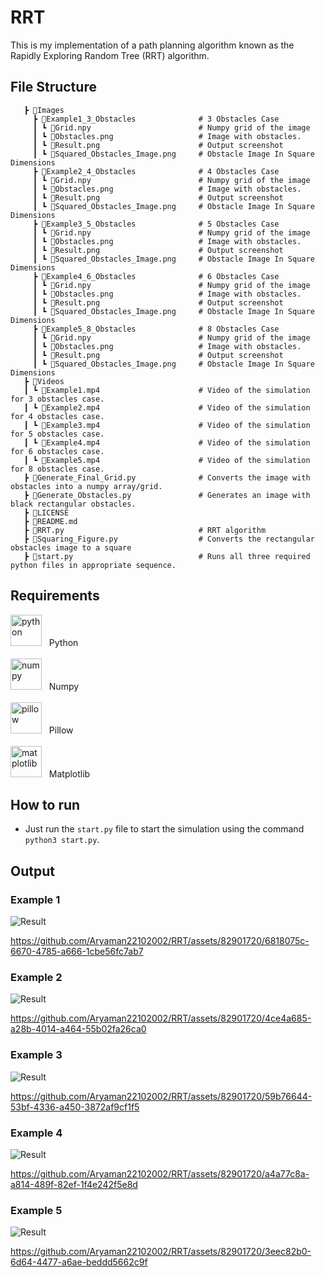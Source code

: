 # RRT

This is my implementation of a path planning algorithm known as the Rapidly Exploring Random Tree (RRT) algorithm.

## File Structure

```
   ┣ 📂Images
     ┣ 📂Example1_3_Obstacles              # 3 Obstacles Case
     ┃ ┗ 📜Grid.npy                        # Numpy grid of the image
     ┃ ┗ 📜Obstacles.png                   # Image with obstacles. 
     ┃ ┗ 📜Result.png                      # Output screenshot
     ┃ ┗ 📜Squared_Obstacles_Image.png     # Obstacle Image In Square Dimensions
     ┣ 📂Example2_4_Obstacles              # 4 Obstacles Case
     ┃ ┗ 📜Grid.npy                        # Numpy grid of the image
     ┃ ┗ 📜Obstacles.png                   # Image with obstacles. 
     ┃ ┗ 📜Result.png                      # Output screenshot
     ┃ ┗ 📜Squared_Obstacles_Image.png     # Obstacle Image In Square Dimensions
     ┣ 📂Example3_5_Obstacles              # 5 Obstacles Case
     ┃ ┗ 📜Grid.npy                        # Numpy grid of the image
     ┃ ┗ 📜Obstacles.png                   # Image with obstacles. 
     ┃ ┗ 📜Result.png                      # Output screenshot
     ┃ ┗ 📜Squared_Obstacles_Image.png     # Obstacle Image In Square Dimensions
     ┣ 📂Example4_6_Obstacles              # 6 Obstacles Case
     ┃ ┗ 📜Grid.npy                        # Numpy grid of the image
     ┃ ┗ 📜Obstacles.png                   # Image with obstacles. 
     ┃ ┗ 📜Result.png                      # Output screenshot
     ┃ ┗ 📜Squared_Obstacles_Image.png     # Obstacle Image In Square Dimensions
     ┣ 📂Example5_8_Obstacles              # 8 Obstacles Case
     ┃ ┗ 📜Grid.npy                        # Numpy grid of the image
     ┃ ┗ 📜Obstacles.png                   # Image with obstacles. 
     ┃ ┗ 📜Result.png                      # Output screenshot
     ┃ ┗ 📜Squared_Obstacles_Image.png     # Obstacle Image In Square Dimensions
   ┣ 📂Videos
   ┃ ┗ 📜Example1.mp4                      # Video of the simulation for 3 obstacles case.
   ┃ ┗ 📜Example2.mp4                      # Video of the simulation for 4 obstacles case.
   ┃ ┗ 📜Example3.mp4                      # Video of the simulation for 5 obstacles case.
   ┃ ┗ 📜Example4.mp4                      # Video of the simulation for 6 obstacles case.
   ┃ ┗ 📜Example5.mp4                      # Video of the simulation for 8 obstacles case.                 
   ┣ 📜Generate_Final_Grid.py              # Converts the image with obstacles into a numpy array/grid.
   ┣ 📜Generate_Obstacles.py               # Generates an image with black rectangular obstacles.                    
   ┣ 📜LICENSE
   ┣ 📜README.md
   ┣ 📜RRT.py                              # RRT algorithm
   ┣ 📜Squaring_Figure.py                  # Converts the rectangular obstacles image to a square
   ┣ 📜start.py                            # Runs all three required python files in appropriate sequence. 
```

## Requirements
<p>
<image src="https://user-images.githubusercontent.com/82901720/212160658-6f195834-8872-4203-85ce-061a18272f86.svg" width=50 title="python"> &nbsp; Python <br> <br>
<image src="https://user-images.githubusercontent.com/50221806/86498201-a8bd8680-bd39-11ea-9d08-66b610a8dc01.png" width=50 title="numpy"> &nbsp; Numpy <br> <br>
<image src="https://tse3.mm.bing.net/th?id=OIP.PLA7xUWKJtFAZzQz9rzC1wHaDt&pid=Api&P=0&h=180" width=50 title="pillow"> &nbsp; Pillow <br> <br>
<image src="https://www.fireblazeaischool.in/blogs/wp-content/uploads/2020/06/matplotlib1.jpg" width=50 title="matplotlib"> &nbsp; Matplotlib <br>
</p>

## How to run
- Just run the `start.py` file to start the simulation using the command `python3 start.py`.

## Output

### Example 1
![Result](https://user-images.githubusercontent.com/82901720/268761840-febe97e2-fe19-4f06-b96c-b62c020e7853.png)

https://github.com/Aryaman22102002/RRT/assets/82901720/6818075c-6670-4785-a666-1cbe56fc7ab7

### Example 2
![Result](https://user-images.githubusercontent.com/82901720/268761861-ac79028f-3492-4102-b469-1443e6dfebda.png)

https://github.com/Aryaman22102002/RRT/assets/82901720/4ce4a685-a28b-4014-a464-55b02fa26ca0

### Example 3
![Result](https://user-images.githubusercontent.com/82901720/268761922-83f3bc2f-128e-4c72-a075-e124f7aa28f9.png)

https://github.com/Aryaman22102002/RRT/assets/82901720/59b76644-53bf-4336-a450-3872af9cf1f5

### Example 4
![Result](https://user-images.githubusercontent.com/82901720/268761937-5da00a10-f929-4f06-bc7b-71b5aa8fcd96.png)

https://github.com/Aryaman22102002/RRT/assets/82901720/a4a77c8a-a814-489f-82ef-1f4e242f5e8d

### Example 5
![Result](https://user-images.githubusercontent.com/82901720/268761949-6f830025-08aa-44d0-9d01-5e05a4ed4e79.png)

https://github.com/Aryaman22102002/RRT/assets/82901720/3eec82b0-6d64-4477-a6ae-beddd5662c9f





